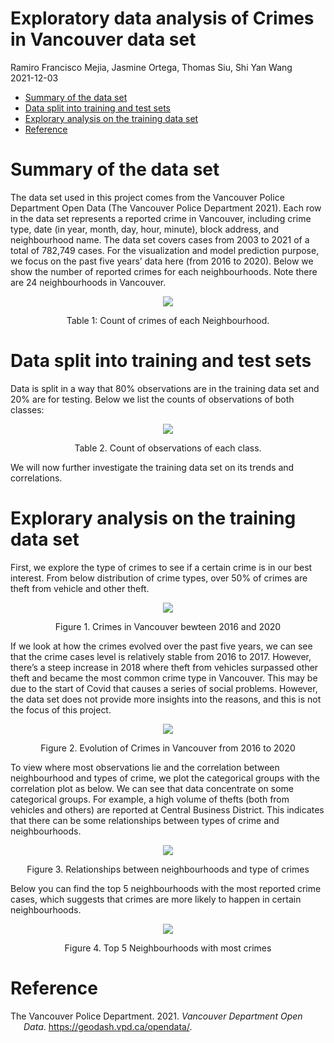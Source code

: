 Exploratory data analysis of Crimes in Vancouver data set
================
Ramiro Francisco Mejia, Jasmine Ortega, Thomas Siu, Shi Yan Wang </br>
2021-12-03

-   [Summary of the data set](#summary-of-the-data-set)
-   [Data split into training and test
    sets](#data-split-into-training-and-test-sets)
-   [Explorary analysis on the training data
    set](#explorary-analysis-on-the-training-data-set)
-   [Reference](#reference)

# Summary of the data set

The data set used in this project comes from the Vancouver Police
Department Open Data (The Vancouver Police Department 2021). Each row in
the data set represents a reported crime in Vancouver, including crime
type, date (in year, month, day, hour, minute), block address, and
neighbourhood name. The data set covers cases from 2003 to 2021 of a
total of 782,749 cases. For the visualization and model prediction
purpose, we focus on the past five years’ data here (from 2016 to 2020).
Below we show the number of reported crimes for each neighbourhoods.
Note there are 24 neighbourhoods in Vancouver.

<center>

![](figure-eda/neighbour_crimes.png)<!-- -->

Table 1: Count of crimes of each Neighbourhood.

</center>

# Data split into training and test sets

Data is split in a way that 80% observations are in the training data
set and 20% are for testing. Below we list the counts of observations of
both classes:

<center>

![](figure-preprocess/observations.png)<!-- -->

Table 2. Count of observations of each class.

</center>

We will now further investigate the training data set on its trends and
correlations.

# Explorary analysis on the training data set

First, we explore the type of crimes to see if a certain crime is in our
best interest. From below distribution of crime types, over 50% of
crimes are theft from vehicle and other theft.

<center>

![](figure-eda/crime_type.png)<!-- -->

Figure 1. Crimes in Vancouver bewteen 2016 and 2020

</center>

If we look at how the crimes evolved over the past five years, we can
see that the crime cases level is relatively stable from 2016 to 2017.
However, there’s a steep increase in 2018 where theft from vehicles
surpassed other theft and became the most common crime type in
Vancouver. This may be due to the start of Covid that causes a series of
social problems. However, the data set does not provide more insights
into the reasons, and this is not the focus of this project.

<center>

![](figure-eda/crime_evolution.png)<!-- -->

Figure 2. Evolution of Crimes in Vancouver from 2016 to 2020

</center>

To view where most observations lie and the correlation between
neighbourhood and types of crime, we plot the categorical groups with
the correlation plot as below. We can see that data concentrate on some
categorical groups. For example, a high volume of thefts (both from
vehicles and others) are reported at Central Business District. This
indicates that there can be some relationships between types of crime
and neighbourhoods.

<center>

![](figure-eda/crime_correlation.png)<!-- -->

Figure 3. Relationships between neighbourhoods and type of crimes

</center>

Below you can find the top 5 neighbourhoods with the most reported crime
cases, which suggests that crimes are more likely to happen in certain
neighbourhoods.

<center>

![](figure-eda/crime_top5.png)<!-- -->

Figure 4. Top 5 Neighbourhoods with most crimes

</center>

# Reference

<div id="refs" class="references csl-bib-body hanging-indent">

<div id="ref-Data" class="csl-entry">

The Vancouver Police Department. 2021. *Vancouver Department Open Data*.
<https://geodash.vpd.ca/opendata/>.

</div>

</div>
